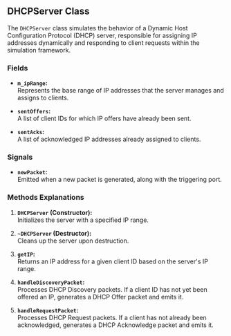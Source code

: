 ## DHCPServer Class

The `DHCPServer` class simulates the behavior of a Dynamic Host Configuration Protocol (DHCP) server, responsible for assigning IP addresses dynamically and responding to client requests within the simulation framework.

### Fields

- **`m_ipRange`:**  
  Represents the base range of IP addresses that the server manages and assigns to clients.

- **`sentOffers`:**  
  A list of client IDs for which IP offers have already been sent.

- **`sentAcks`:**  
  A list of acknowledged IP addresses already assigned to clients.

### Signals

- **`newPacket`:**  
  Emitted when a new packet is generated, along with the triggering port.

### Methods Explanations

1. **`DHCPServer` (Constructor):**  
   Initializes the server with a specified IP range.

2. **`~DHCPServer` (Destructor):**  
   Cleans up the server upon destruction.

3. **`getIP`:**  
   Returns an IP address for a given client ID based on the server's IP range.

4. **`handleDiscoveryPacket`:**  
   Processes DHCP Discovery packets. If a client ID has not yet been offered an IP, generates a DHCP Offer packet and emits it.

5. **`handleRequestPacket`:**  
   Processes DHCP Request packets. If a client has not already been acknowledged, generates a DHCP Acknowledge packet and emits it.
